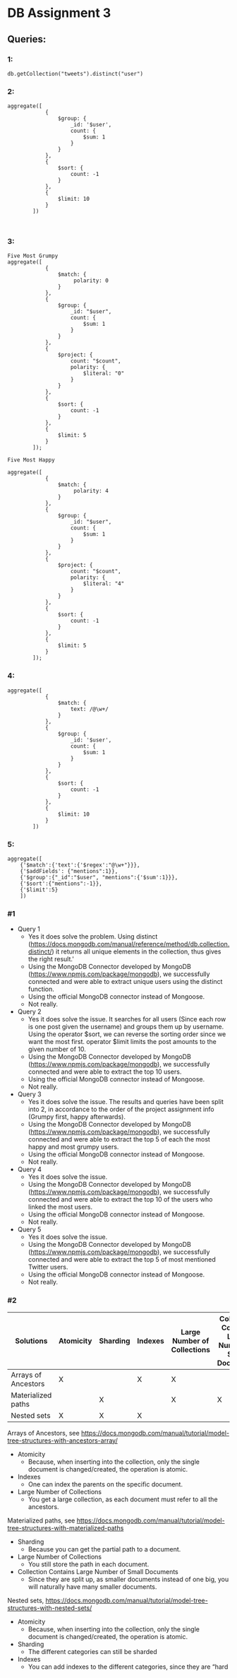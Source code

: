 # DB Assignment 3

## Queries:

### 1:
```
db.getCollection("tweets").distinct("user")
```
### 2:
```
aggregate([
            {
                $group: {
                    _id: '$user', 
                    count: {
                        $sum: 1
                    }
                }
            }, 
            {
                $sort: {
                    count: -1
                }
            },
            {
                $limit: 10
            }
        ])

        
```
### 3:
```
Five Most Grumpy
aggregate([
            {
                $match: {
                     polarity: 0
                }
            },
            {
                $group: {
                    _id: "$user",
                    count: {
                        $sum: 1
                    }
                }
            },
            {
                $project: {
                    count: "$count",
                    polarity: {
                        $literal: "0"
                    }
                }
            },
            {
                $sort: {
                    count: -1
                }
            },
            {
                $limit: 5
            }
        ]);

Five Most Happy

aggregate([
            {
                $match: {
                     polarity: 4 
                }
            },
            {
                $group: {
                    _id: "$user",
                    count: {
                        $sum: 1
                    }
                }
            },
            {
                $project: {
                    count: "$count",
                    polarity: {
                        $literal: "4"
                    }
                }
            },
            {
                $sort: {
                    count: -1
                }
            },
            {
                $limit: 5
            }
        ]);
```
### 4:
```
aggregate([
            {
                $match: {
                    text: /@\w+/
                }
            }, 
            {
                $group: {
                    _id: '$user', 
                    count: {
                        $sum: 1
                    }
                }
            }, 
            {
                $sort: {
                    count: -1
                }
            },
            {
                $limit: 10
            }
        ])
```
### 5:
```
aggregate([
    {'$match':{'text':{'$regex':"@\w+"}}}, 
    {'$addFields': {"mentions":1}}, 
    {'$group':{"_id":"$user", "mentions":{'$sum':1}}}, 
    {'$sort':{"mentions":-1}}, 
    {'$limit':5}
    ])
```


### #1
- Query 1
    - Yes it does solve the problem. Using distinct (https://docs.mongodb.com/manual/reference/method/db.collection.distinct/) it returns all unique elements in the collection, thus gives the right result.'
    - Using the MongoDB Connector developed by MongoDB (https://www.npmjs.com/package/mongodb), we successfully connected and were able to extract unique users using the distinct function.
    - Using the official MongoDB connector instead of Mongoose.
    - Not really.
- Query 2
    - Yes it does solve the issue. It searches for all users (Since each row is one post given the username) and groups them up by username. Using the operator $sort, we can reverse the sorting order since we want the most first. operator $limit limits the post amounts to the given number of 10.
    - Using the MongoDB Connector developed by MongoDB (https://www.npmjs.com/package/mongodb), we successfully connected and were able to extract the top 10 users.
    - Using the official MongoDB connector instead of Mongoose.
    - Not really.
- Query 3
    - Yes it does solve the issue. The results and queries have been split into 2, in accordance to the order of the project assignment info (Grumpy first, happy afterwards).
    - Using the MongoDB Connector developed by MongoDB (https://www.npmjs.com/package/mongodb), we successfully connected and were able to extract the top 5 of each the most happy and most grumpy users.
    - Using the official MongoDB connector instead of Mongoose.
    - Not really.
- Query 4
    - Yes it does solve the issue. 
    - Using the MongoDB Connector developed by MongoDB (https://www.npmjs.com/package/mongodb), we successfully connected and were able to extract the top 10 of the users who linked the most users.
    - Using the official MongoDB connector instead of Mongoose.
    - Not really.
- Query 5
    - Yes it does solve the issue.
    - Using the MongoDB Connector developed by MongoDB (https://www.npmjs.com/package/mongodb), we successfully connected and were able to extract the top 5 of most mentioned Twitter users.
    - Using the official MongoDB connector instead of Mongoose.
    - Not really.

### #2
|  Solutions |  Atomicity | Sharding  |  Indexes | Large Number of Collections  |  Collection Contains Large Number of Small Documents |
|---|---|---|---|---|---|
| Arrays of Ancestors  |X|   | X  | X  |   |
|  Materialized paths |   |  X |   | X  |  X |
|  Nested sets |  X | X  | X  |   |   |

Arrays of Ancestors, see https://docs.mongodb.com/manual/tutorial/model-tree-structures-with-ancestors-array/
- Atomicity
    - Because, when inserting into the collection, only the single document is changed/created, the operation is atomic.
- Indexes
    - One can index the parents on the specific document.
- Large Number of Collections
    - You get a large collection, as each document must refer to all the ancestors.


Materialized paths, see https://docs.mongodb.com/manual/tutorial/model-tree-structures-with-materialized-paths
- Sharding
    - Because you can get the partial path to a document.
- Large Number of Collections
    - You still store the path in each document.
- Collection Contains Large Number of Small Documents
    - Since they are split up, as smaller documents instead of one big, you will naturally have many smaller documents.


Nested sets, https://docs.mongodb.com/manual/tutorial/model-tree-structures-with-nested-sets/
- Atomicity
    - Because, when inserting into the collection, only the single document is changed/created, the operation is atomic.
- Sharding
    - The different categories can still be sharded
- Indexes
    - You can add indexes to the different categories, since they are “hard 
